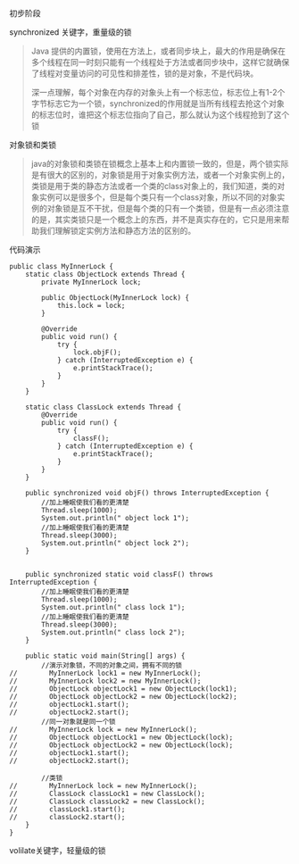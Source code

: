初步阶段

synchronized 关键字，重量级的锁

> Java 提供的内置锁，使用在方法上，或者同步块上，最大的作用是确保在多个线程在同一时刻只能有一个线程处于方法或者同步块中，这样它就确保了线程对变量访问的可见性和排差性，锁的是对象，不是代码块。
>
> 深一点理解，每个对象在内存的对象头上有一个标志位，标志位上有1-2个字节标志它为一个锁，synchronized的作用就是当所有线程去抢这个对象的标志位时，谁把这个标志位指向了自己，那么就认为这个线程抢到了这个锁

对象锁和类锁

> java的对象锁和类锁在锁概念上基本上和内置锁一致的，但是，两个锁实际是有很大的区别的，对象锁是用于对象实例方法，或者一个对象实例上的，类锁是用于类的静态方法或者一个类的class对象上的，我们知道，类的对象实例可以是很多个，但是每个类只有一个class对象，所以不同的对象实例的对象锁是互不干扰，但是每个类的只有一个类锁，但是有一点必须注意的是，其实类锁只是一个概念上的东西，并不是真实存在的，它只是用来帮助我们理解锁定实例方法和静态方法的区别的。

代码演示

```
public class MyInnerLock {
    static class ObjectLock extends Thread {
        private MyInnerLock lock;

        public ObjectLock(MyInnerLock lock) {
            this.lock = lock;
        }

        @Override
        public void run() {
            try {
                lock.objF();
            } catch (InterruptedException e) {
                e.printStackTrace();
            }
        }
    }

    static class ClassLock extends Thread {
        @Override
        public void run() {
            try {
                classF();
            } catch (InterruptedException e) {
                e.printStackTrace();
            }
        }
    }

    public synchronized void objF() throws InterruptedException {
        //加上睡眠使我们看的更清楚
        Thread.sleep(1000);
        System.out.println(" object lock 1");
        //加上睡眠使我们看的更清楚
        Thread.sleep(3000);
        System.out.println(" object lock 2");
    }


    public synchronized static void classF() throws InterruptedException {
        //加上睡眠使我们看的更清楚
        Thread.sleep(1000);
        System.out.println(" class lock 1");
        //加上睡眠使我们看的更清楚
        Thread.sleep(3000);
        System.out.println(" class lock 2");
    }

    public static void main(String[] args) {
        //演示对象锁，不同的对象之间，拥有不同的锁
//        MyInnerLock lock1 = new MyInnerLock();
//        MyInnerLock lock2 = new MyInnerLock();
//        ObjectLock objectLock1 = new ObjectLock(lock1);
//        ObjectLock objectLock2 = new ObjectLock(lock2);
//        objectLock1.start();
//        objectLock2.start();
        //同一对象就是同一个锁
//        MyInnerLock lock = new MyInnerLock();
//        ObjectLock objectLock1 = new ObjectLock(lock);
//        ObjectLock objectLock2 = new ObjectLock(lock);
//        objectLock1.start();
//        objectLock2.start();

        //类锁
//        MyInnerLock lock = new MyInnerLock();
//        ClassLock classLock1 = new ClassLock();
//        ClassLock classLock2 = new ClassLock();
//        classLock1.start();
//        classLock2.start();
    }
}
```

volilate关键字，轻量级的锁



